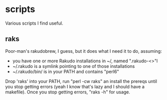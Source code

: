 # scripts
Various scripts I find useful.

## raks
Poor-man's rakudobrew, I guess, but it does what I need it to do, assuming:
- you have one or more Rakudo installations in ~/, named ".rakudo-<<ANY STRING>>"l
- ~/.rakudo is a symlink pointing to one of those installations
- ~/.rakudo/bin/ is in your PATH and contains "perl6"

Drop 'raks' into your PATH, run "perl -cw raks" an install the prereqs until you stop 
getting errors (yeah I know that's lazy and I should have a makefile).  Once you stop 
getting errors, "raks -h" for usage.

